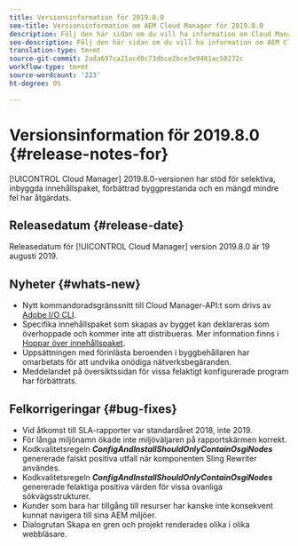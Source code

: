 ```yaml
---
title: Versionsinformation för 2019.8.0
seo-title: Versionsinformation om AEM Cloud Manager för 2019.8.0
description: Följ den här sidan om du vill ha information om Cloud Manager version 2019.8.0.
seo-description: Följ den här sidan om du vill ha information om AEM Cloud Manager version 2019.8.0.
translation-type: tm+mt
source-git-commit: 2ada697ca21acd0c73dbce2bce3e9481ac50272c
workflow-type: tm+mt
source-wordcount: '223'
ht-degree: 0%

---
```


# Versionsinformation för 2019.8.0 {#release-notes-for}

[!UICONTROL Cloud Manager] 2019.8.0-versionen har stöd för selektiva, inbyggda innehållspaket, förbättrad byggprestanda och en mängd mindre fel har åtgärdats.

## Releasedatum {#release-date}

Releasedatum för [!UICONTROL Cloud Manager] version 2019.8.0 är 19 augusti 2019.

## Nyheter {#whats-new}

* Nytt kommandoradsgränssnitt till Cloud Manager-API:t som drivs av [Adobe I/O CLI](https://github.com/adobe/aio-cli-plugin-cloudmanager).
* Specifika innehållspaket som skapas av bygget kan deklareras som överhoppade och kommer inte att distribueras. Mer information finns i [Hoppar över innehållspaket](/help/using/setting-up-project.md#skipping-content-packages).
* Uppsättningen med förinlästa beroenden i byggbehållaren har omarbetats för att undvika onödiga nätverksbegäranden.
* Meddelandet på översiktssidan för vissa felaktigt konfigurerade program har förbättrats.

## Felkorrigeringar {#bug-fixes}

* Vid åtkomst till SLA-rapporter var standardåret 2018, inte 2019.
* För långa miljönamn ökade inte miljöväljaren på rapportskärmen korrekt.
* Kodkvalitetsregeln ***ConfigAndInstallShouldOnlyContainOsgiNodes*** genererade falskt positiva utfall när komponenten Sling Rewriter användes.
* Kodkvalitetsregeln ***ConfigAndInstallShouldOnlyContainOsgiNodes*** genererade felaktiga positiva värden för vissa ovanliga sökvägsstrukturer.
* Kunder som bara har tillgång till resurser har kanske inte konsekvent kunnat navigera till sina AEM miljöer.
* Dialogrutan Skapa en gren och projekt renderades olika i olika webbläsare.
